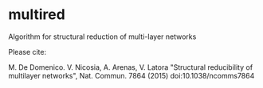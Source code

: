 # multired
Algorithm for structural reduction of multi-layer networks

Please cite:

M. De Domenico. V. Nicosia, A. Arenas, V. Latora
"Structural reducibility of multilayer networks", 
Nat. Commun. 7864 (2015) doi:10.1038/ncomms7864
